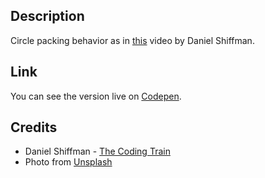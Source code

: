 ## Description
Circle packing behavior as in [this](https://www.youtube.com/watch?v=QHEQuoIKgNE) video by Daniel Shiffman.

## Link
You can see the version live on [Codepen](https://codepen.io/FlorinPop17/full/WzGQxp).

## Credits
- Daniel Shiffman - [The Coding Train](https://www.youtube.com/channel/UCvjgXvBlbQiydffZU7m1_aw)
- Photo from [Unsplash](https://unsplash.com/photos/tloFnD-7EpI)